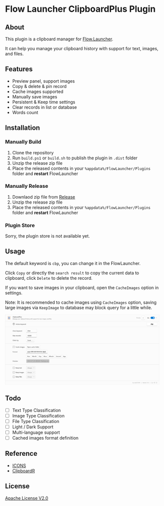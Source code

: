 # Flow Launcher ClipboardPlus Plugin

## About

This plugin is a clipboard manager for [Flow.Launcher](https://github.com/Flow-Launcher/Flow.Launcher).

It can help you manage your clipboard history with support for text, images, and files.

## Features

- Preview panel, support images
- Copy & delete & pin record
- Cache images supported
- Manually save images
- Persistent & Keep time settings
- Clear records in list or database
- Words count

## Installation

### Manually Build

1. Clone the repository
2. Run `build.ps1` or `build.sh` to publish the plugin in `.dist` folder
3. Unzip the release zip file
4. Place the released contents in your `%appdata%/FlowLauncher/Plugins` folder and **restart** FlowLauncher

### Manually Release

1. Downlaod zip file from [Release](https://github.com/Jack251970/Flow.Launcher.Plugin.ClipboardPlus/releases)
2. Unzip the release zip file
3. Place the released contents in your `%appdata%/FlowLauncher/Plugins` folder and **restart** FlowLauncher

### Plugin Store

Sorry, the plugin store is not available yet.

## Usage

The default keyword is `cbp`, you can change it in the FlowLauncher.

Click `Copy` or directly the `search result` to copy the current data to clipboard, click `Delete` to delete the record.

If you want to save images in your clipboard, open the `CacheImages` option in settings.

Note: It is recommended to cache images using `CacheImages` option, 
saving large images via `KeepImage` to database may block query for a little while.

![settings1](./Images/settings.png)

## Todo

- [ ] Text Type Classification
- [ ] Image Type Classification
- [ ] File Type Classification
- [ ] Light / Dark Support
- [ ] Multi-language support
- [ ] Cached images format definition

## Reference

- [ICONS](https://icons8.com/icons)
- [ClipboardR](https://github.com/rainyl/Flow.Launcher.Plugin.ClipboardR)

## License

[Apache License V2.0](LICENSE)
